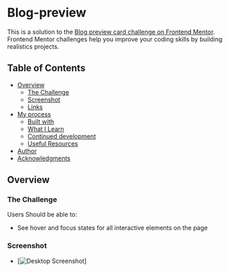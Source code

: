 # Blog-preview

This is a solution to the [Blog preview card challenge on Frontend Mentor](https://www.frontendmentor.io/challenges/blog-preview-card-ckPaj01IcS). Frontend Mentor challenges help you improve your coding skills by building realistics projects.

## Table of Contents

-   [Overview](#overview)
    -   [The Challenge](#the-challenge)
    -   [Screenshot](#screenshot)
    -   [Links](#links)
-   [My process](#my-process)
    -   [Built with](#built-with)
    -   [What I Learn](#what-i-learn)
    -   [Continued development](#continued-development)
    -   [Useful Resources](#useful-resources)
-   [Author](#author)
-   [Acknowledgments](#acknowledgments)

## Overview

### The Challenge

Users Should be able to:

-   See hover and focus states for all interactive elements on the page

### Screenshot

- [![Desktop Screenshot]()]